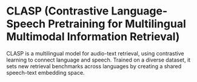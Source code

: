 # CLASP (Contrastive Language-Speech Pretraining for Multilingual Multimodal Information Retrieval)
CLASP is a multilingual model for audio-text retrieval, using contrastive learning to connect language and speech. Trained on a diverse dataset, it sets new retrieval benchmarks across languages by creating a shared speech-text embedding space.
